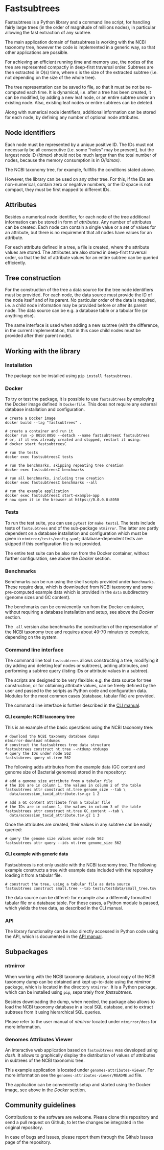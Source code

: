 # Fastsubtrees

Fastsubtrees is a Python library and a command line script, for handling fairly
large trees (in the order of magnitude of millions nodes), in particular
allowing the fast extraction of any subtree.

The main application domain of fastsubtrees is working with the NCBI taxonomy
tree, however the code is implemented in a generic way, so that other
applications are possible.

For achieving an efficient running time and memory use, the nodes of the tree
are represented compactly in deep-first traversal order.
Subtrees are then extracted in O(s) time, where s is the size of the extracted
subtree (i.e. not depending on the size of the whole tree).

The tree representation can be saved to file, so that it must be not be
re-computed each time. It is dynamical, i.e. after a tree has been created,
it can be modified, by adding a new leaf node,
or an entire subtree under an existing node. Also, existing leaf nodes or
entire subtrees can be deleted.

Along with numerical node identifiers, additional
information can be stored for each node, by defining any number of optional
node attributes.

## Node identifiers

Each node must be represented by a unique positive ID. The IDs must not
necessarily be all consecutive (i.e. some "holes" may be present), but the
largest node ID (_idmax_) should not be much larger than the total number of
nodes, because the memory consumption is in _O(idmax)_.

The NCBI taxonomy tree, for example, fullfills the conditions stated above.

However, the library can be used on any other tree. For this, if the IDs are
non-numerical, contain zero or negative numbers, or the ID space is not compact,
they must be first mapped to different IDs.

## Attributes

Besides a numerical node identifier, for each node of the tree additional
information can be stored in form of _attributes_.  Any number of attributes
can be created.  Each node can contain a single value or a set of values for an
attribute, but there is no requirement that all nodes have values for an
attribute.

For each attribute defined in a tree, a file is created, where the attribute
values are stored. The attributes are also stored in deep-first traversal
order, so that the list of attribute values for an entire subtree can be
queried efficiently.

## Tree construction

For the construction of the tree a data source for the tree node identifiers
must be provided. For each node, the data source must provide the ID of the node
itself and of its parent. No particular order of the data is
required, i.e. a child node information may be provided before or after its
parent node.
The data source can be e.g. a database table or a tabular file
(or anything else).

The same interface is used when adding a new subtree
(with the difference, in the current implementation, that in this case
child nodes must be provided after their parent node).

## Working with the library

### Installation

The package can be installed using ``pip install fastsubtrees``.

### Docker

To try or test the package, it is possible to use ``fastsubtrees``
by employing the Docker image defined in ``Dockerfile``.
This does not require any external database installation and configuration.

```
# create a Docker image
docker build --tag "fastsubtrees" .

# create a container and run it
docker run -p 8050:8050 --detach --name fastsubtreesC fastsubtrees
# or, if it was already created and stopped, restart it using:
# docker start fastsubtreesC

# run the tests
docker exec fastsubtreesC tests

# run the benchmarks, skipping repeating tree creation
docker exec fastsubtreesC benchmarks

# run all benchmarks, including tree creation
docker exec fastsubtreesC benchmarks --all

# run the example application
docker exec fastsubtreesC start-example-app
# now open it in the browser at https://0.0.0.0:8050
```

### Tests

To run the test suite, you can use ``pytest`` (or ``make tests``).
The tests include tests of ``fastsubtrees`` and of the sub-package ``ntmirror``.
The latter are partly dependent on a database installation and configuration
which must be given in ``ntmirror/tests/config.yaml``;
database-dependent tests are skipped if this configuration file is not provided.

The entire test suite can be also run from the Docker container,
without further configuration, see above the _Docker_ section.

### Benchmarks

Benchmarks can be run using the shell scripts provided under ``benchmarks``.
These require data, which is downloaded from NCBI taxonomy and
some pre-computed example data which is provided in the ``data`` subdirectory
(genome sizes and GC content).

The benchmarks can be convienently run from the Docker container, without
requiring a database installation and setup, see above the _Docker_ section.

The ```_all``` version also benchmarks the construction of the representation
of the NCBI taxonomy tree and requires about 40-70 minutes to complete,
depending on the system.

### Command line interface

The command line tool ``fastsubtrees`` allows constructing a tree, modifying it
(by adding and deleting leaf nodes or subtrees), adding attributes,
and performing a subtree query (listing IDs or attribute values in a subtree).

The scripts are designed to be very flexible: e.g. the data source for
tree construction, or for obtaining attribute values, can be freely
defined by the user and passed to the scripts as Python code
and configuration data. Modules for the most common cases (database,
tabular file) are provided.

The command line interface is further described in the
[CLI manual](https://github.com/ggonnella/fastsubtrees/blob/main/docs/cli.md).

#### CLI example: NCBI taxonomy tree

This is an example of the basic operations using the NCBI taxonomy tree:
```
# download the NCBI taxonomy database dumps
ntmirror-download ntdumps
# construct the fastsubtrees tree data structure
fastsubtrees construct nt.tree --ntdump ntdumps
# query the IDs under node 562
faststubrees query nt.tree 562
```

The following adds attributes
from the example data (GC content and genome size of Bacterial genomes)
stored in the repository:

```
# add a genome size attribute from a tabular file
# the IDs are in column 1, the values in column 2 of the table
fastsubtrees attr construct nt.tree genome_size --tab \
  data/accession_taxid_attribute.tsv.gz 1 2

# add a GC content attribute from a tabular file
# the IDs are in column 1, the values in column 3 of the table
fastsubtrees attr construct nt.tree GC_content --tab \
  data/accession_taxid_attribute.tsv.gz 1 3
```

Once the attributes are created, their values in any subtree can be
easily queried:
```
# query the genome size values under node 562
fastsubtrees attr query --ids nt.tree genome_size 562
```

#### CLI example with generic data

Fastsubtrees is not only usable with the NCBI taxonomy tree. The following
example constructs a tree with example data included with the repository
loading it from a tabular file.

```
# construct the tree, using a tabular file as data source
fastsubtrees construct small.tree --tab tests/testdata/small_tree.tsv
```

The data source can be differet: for example also a differently
formatted tabular file or a database table. For these cases, a Python
module is passed, which yields the tree data, as described in the
CLI manual.

### API

The library functionality can be also directly accessed in Python code using
the API, which is documented in the
[API manual](https://github.com/ggonnella/fastsubtrees/blob/main/docs/api.md).

## Subpackages

### ntmirror

When working with the NCBI taxonomy database, a local copy of the NCBI taxonomy
dump can be obtained and kept up-to-date using the _ntmirror_ package, which
is located in the directory ``ntmirror``. It is a Python package, which can
be installed using ``pip``, separately from _fastsubtrees_.

Besides downloading the dump, when needed, the package also allows to load
the NCBI taxonomy database in a local SQL database, and to extract subtrees
from it using hierarchical SQL queries.

Please refer to the user manual of _ntmirror_ located under ``ntmirror/docs``
for more information.

### Genomes Attributes Viewer

An interactive web application based on ``fastsubtrees`` was developed using
_dash_. It allows to graphically display the distribution of values of
attributes in subtrees of the NCBI taxonomic tree.

This example application is located under ``genomes-attributes-viewer``. For
more information see the ``genomes-attributes-viewer/README.md`` file.

The application can be conveniently setup and started using the Docker
image, see above in the _Docker_ section.

## Community guidelines

Contributions to the software are welcome. Please clone this repository
and send a pull request on Github, to let the changes be integrated in
the original repository.

In case of bugs and issues, please report them through the Github Issues page
of the repository.
